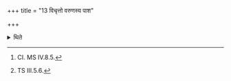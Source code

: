 +++
title = "13 विचृत्तो वरुणस्य पाश"

+++

<details><summary>थिते</summary>

13. With vicr̥tto varuṇasya pāśaḥ...[^1] the sacrificer unties the girdle; with imaṁ viṣyāmi...[^2] the wife of the sacrificer (unties) the yoke-halter.   

[^1]: CI. MS IV.8.5.  

[^2]: TS III.5.6.  
</details>
